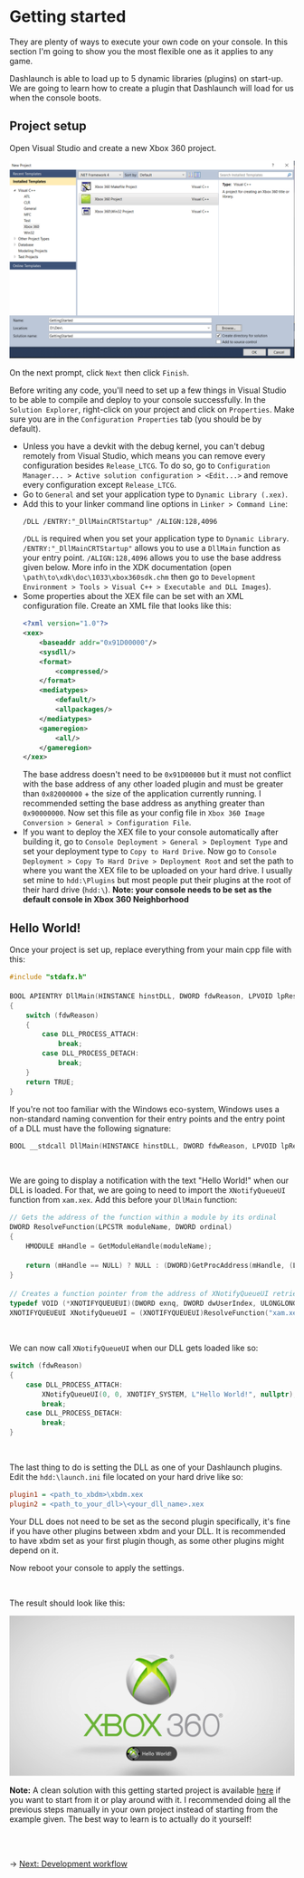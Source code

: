 # Getting started
They are plenty of ways to execute your own code on your console. In this section I'm going to show you the most flexible one as it applies to any game.

Dashlaunch is able to load up to 5 dynamic libraries (plugins) on start-up. We are going to learn how to create a plugin that Dashlaunch will load for us when the console boots.

## Project setup
Open Visual Studio and create a new Xbox 360 project.

<img src="../Prerequisites/Images/vs-create-project.png" alt="Visual Studio Xbox 360 Project"/>

On the next prompt, click `Next` then click `Finish`.

Before writing any code, you'll need to set up a few things in Visual Studio to be able to compile and deploy to your console successfully. In the `Solution Explorer`, right-click on your project and click on `Properties`. Make sure you are in the `Configuration Properties` tab (you should be by default).

- Unless you have a devkit with the debug kernel, you can't debug remotely from Visual Studio, which means you can remove every configuration besides `Release_LTCG`. To do so, go to `Configuration Manager... > Active solution configuration > <Edit...>` and remove every configuration except `Release_LTCG`.
- Go to `General` and set your application type to `Dynamic Library (.xex)`.
- Add this to your linker command line options in `Linker > Command Line`:
    ```
    /DLL /ENTRY:"_DllMainCRTStartup" /ALIGN:128,4096
    ```
    `/DLL` is required when you set your application type to `Dynamic Library`. `/ENTRY:"_DllMainCRTStartup"` allows you to use a `DllMain` function as your entry point. `/ALIGN:128,4096` allows you to use the base address given below. More info in the XDK documentation (open `\path\to\xdk\doc\1033\xbox360sdk.chm` then go to `Development Environment > Tools > Visual C++ > Executable and DLL Images`).
- Some properties about the XEX file can be set with an XML configuration file. Create an XML file that looks like this:
    ```XML
    <?xml version="1.0"?>
    <xex>
        <baseaddr addr="0x91D00000"/>
        <sysdll/>
        <format>
            <compressed/>
        </format>
        <mediatypes>
            <default/>
            <allpackages/>
        </mediatypes>
        <gameregion>
            <all/>
        </gameregion>
    </xex>
    ```
    The base address doesn't need to be `0x91D00000` but it must not conflict with the base address of any other loaded plugin and must be greater than `0x82000000` + the size of the application currently running. I recommended setting the base address as anything greater than `0x90000000`.
    Now set this file as your config file in `Xbox 360 Image Conversion > General > Configuration File`.
- If you want to deploy the XEX file to your console automatically after building it, go to `Console Deployment > General > Deployment Type` and set your deployment type to `Copy to Hard Drive`. Now go to `Console Deployment > Copy To Hard Drive > Deployment Root` and set the path to where you want the XEX file to be uploaded on your hard drive. I usually set mine to `hdd:\Plugins` but most people put their plugins at the root of their hard drive (`hdd:\`). **Note: your console needs to be set as the default console in Xbox 360 Neighborhood**

## Hello World!
Once your project is set up, replace everything from your main cpp file with this:
```C++
#include "stdafx.h"

BOOL APIENTRY DllMain(HINSTANCE hinstDLL, DWORD fdwReason, LPVOID lpReserved)
{
    switch (fdwReason) 
    {
        case DLL_PROCESS_ATTACH:
            break;
        case DLL_PROCESS_DETACH:
            break;
    }
    return TRUE;
}
```
If you're not too familiar with the Windows eco-system, Windows uses a non-standard naming convention for their entry points and the entry point of a DLL must have the following signature:
```C++
BOOL __stdcall DllMain(HINSTANCE hinstDLL, DWORD fdwReason, LPVOID lpReserved);
```

<br/>

We are going to display a notification with the text "Hello World!" when our DLL is loaded. For that, we are going to need to import the `XNotifyQueueUI` function from `xam.xex`. Add this before your `DllMain` function:
```C++
// Gets the address of the function within a module by its ordinal
DWORD ResolveFunction(LPCSTR moduleName, DWORD ordinal)
{
    HMODULE mHandle = GetModuleHandle(moduleName);

    return (mHandle == NULL) ? NULL : (DWORD)GetProcAddress(mHandle, (LPCSTR)ordinal);
}

// Creates a function pointer from the address of XNotifyQueueUI retrieved by ResolveFunction
typedef VOID (*XNOTIFYQUEUEUI)(DWORD exnq, DWORD dwUserIndex, ULONGLONG qwAreas, PWCHAR displayText, LPVOID contextData);
XNOTIFYQUEUEUI XNotifyQueueUI = (XNOTIFYQUEUEUI)ResolveFunction("xam.xex", 656);
```

<br/>

We can now call `XNotifyQueueUI` when our DLL gets loaded like so:
```C++
switch (fdwReason) 
{
    case DLL_PROCESS_ATTACH:
        XNotifyQueueUI(0, 0, XNOTIFY_SYSTEM, L"Hello World!", nullptr);
        break;
    case DLL_PROCESS_DETACH:
        break;
}
```

<br/>

The last thing to do is setting the DLL as one of your Dashlaunch plugins. Edit the `hdd:\launch.ini` file located on your hard drive like so:
```INI
plugin1 = <path_to_xbdm>\xbdm.xex
plugin2 = <path_to_your_dll>\<your_dll_name>.xex
```
Your DLL does not need to be set as the second plugin specifically, it's fine if you have other plugins between xbdm and your DLL. It is recommended to have xbdm set as your first plugin though, as some other plugins might depend on it.

Now reboot your console to apply the settings.

<br/>

The result should look like this:

<img src="./Images/xnotify.png" alt="XNotify"/>

<br/>

**Note:** A clean solution with this getting started project is available [here](https://github.com/ClementDreptin/ModdingResources/tree/master/GettingStarted/GettingStarted/) if you want to start from it or play around with it. I recommended doing all the previous steps manually in your own project instead of starting from the example given. The best way to learn is to actually do it yourself!

<br/><br/>

&rarr; [Next: Development workflow](../DevelopmentWorkflow/development-workflow.md)
